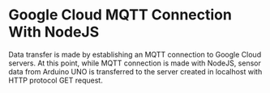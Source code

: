 # Google Cloud MQTT Connection With NodeJS
Data transfer is made by establishing an MQTT connection to Google Cloud servers. At this point, while MQTT connection is made with NodeJS, sensor data from Arduino UNO is transferred to the server created in localhost with HTTP protocol GET request.
